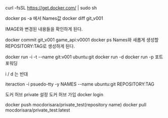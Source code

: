curl -fsSL https://get.docker.com/ | sudo sh

docker ps -a 에서 Names값
docker diff git_v001

IMAGE와 변경된 내용들을 확인하게 된다.

docker commit git_v001 game_api:v0001
docker ps Names와 새롭게 생성할 REPOSITORY:TAG로 생성하게 된다.

docker run -i -t --name git:v001 ubuntu:git
docker run -d
docker run -p  포트 포워딩

i / d 는 반대

iteraction -i
psuedo-tty -y
NAMES --name
ubuntu:git REPOSITORY:TAG

도커 허브 private 설정
도커 허브 가입
docker login

docker push mocdorisara/private_test(repository name)
docker pull mocdorisara/private_test:latest